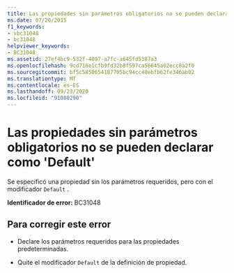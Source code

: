 ```yaml
---
title: Las propiedades sin parámetros obligatorios no se pueden declarar como 'Default'
ms.date: 07/20/2015
f1_keywords:
- vbc31048
- bc31048
helpviewer_keywords:
- BC31048
ms.assetid: 27ef4bc9-532f-4097-a7fc-a645fd5387a3
ms.openlocfilehash: 9cd716e1cfb9fd32b8f597ca56645a02ecc8a2f0
ms.sourcegitcommit: bf5c5850654187705bc94cc40ebfb62fe346ab02
ms.translationtype: MT
ms.contentlocale: es-ES
ms.lasthandoff: 09/23/2020
ms.locfileid: "91088290"
---
```

# <a name="properties-with-no-required-parameters-cannot-be-declared-default"></a>Las propiedades sin parámetros obligatorios no se pueden declarar como 'Default'

Se especificó una propiedad sin los parámetros requeridos, pero con el modificador `Default` .  
  
 **Identificador de error:** BC31048  
  
## <a name="to-correct-this-error"></a>Para corregir este error  
  
- Declare los parámetros requeridos para las propiedades predeterminadas.  
  
- Quite el modificador `Default` de la definición de propiedad.
